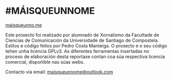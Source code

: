 <h1>#MÁISQUEUNNOME</h1>
<a href="https://maisqueunno.me" target="_blank">maisqueunno.me</a>
<p>Este proxecto foi realizado por alumnado de Xornalismo da Facultade de Ciencias de Comunicación da Universidade de Santiago de Compostela. Estilos e código feitos por Pedro Costa Manteiga. O proxecto e o seu código teñen unha licencia GPLv3. As diferentes ferramentas insertadas no proceso de elaboración desta reportaxe contan coa súa respectiva licencia comercial, dispoñible nas súas webs.</p> 
<p>Contacto via email: <a href="mailto:maisqueunnome@outlook.com" target="_blank">maisqueunnome@outlook.com</a>

